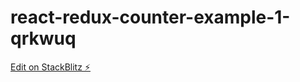 # react-redux-counter-example-1-qrkwuq

[Edit on StackBlitz ⚡️](https://stackblitz.com/edit/react-redux-counter-example-1-qrkwuq)
